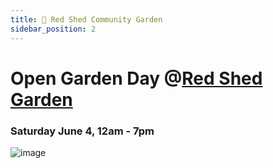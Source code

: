 ```yaml
---
title: 📅 Red Shed Community Garden
sidebar_position: 2
---
```

# Open Garden Day @[Red Shed Garden](/gardens/Red-Shed)
### Saturday June 4, 12am - 7pm

![image](https://github.com/nbkyn-parks-community/nbkyn-parks-community.github.io/blob/main/static/Open%20Garden%20Flier%20(Green).png?raw=true)
